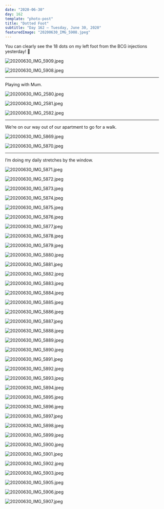 ```yaml
---
date: "2020-06-30"
day: 162
template: "photo-post"
title: "Dotted Foot"
subtitle: "Day 162 – Tuesday, June 30, 2020"
featuredImage: "20200630_IMG_5908.jpeg"
---
```


You can clearly see the 18 dots on my left foot from the BCG injections yesterday! 🦶

![20200630_IMG_5909.jpeg](20200630_IMG_5909.jpeg)

![20200630_IMG_5908.jpeg](20200630_IMG_5908.jpeg)

<hr />

Playing with Mum.

![20200630_IMG_2580.jpeg](20200630_IMG_2580.jpeg)

![20200630_IMG_2581.jpeg](20200630_IMG_2581.jpeg)

![20200630_IMG_2582.jpeg](20200630_IMG_2582.jpeg)

<hr />

We’re on our way out of our apartment to go for a walk.

![20200630_IMG_5869.jpeg](20200630_IMG_5869.jpeg)

![20200630_IMG_5870.jpeg](20200630_IMG_5870.jpeg)

<hr />

I’m doing my daily stretches by the window.

![20200630_IMG_5871.jpeg](20200630_IMG_5871.jpeg)

![20200630_IMG_5872.jpeg](20200630_IMG_5872.jpeg)

![20200630_IMG_5873.jpeg](20200630_IMG_5873.jpeg)

![20200630_IMG_5874.jpeg](20200630_IMG_5874.jpeg)

![20200630_IMG_5875.jpeg](20200630_IMG_5875.jpeg)

![20200630_IMG_5876.jpeg](20200630_IMG_5876.jpeg)

![20200630_IMG_5877.jpeg](20200630_IMG_5877.jpeg)

![20200630_IMG_5878.jpeg](20200630_IMG_5878.jpeg)

![20200630_IMG_5879.jpeg](20200630_IMG_5879.jpeg)

![20200630_IMG_5880.jpeg](20200630_IMG_5880.jpeg)

![20200630_IMG_5881.jpeg](20200630_IMG_5881.jpeg)

![20200630_IMG_5882.jpeg](20200630_IMG_5882.jpeg)

![20200630_IMG_5883.jpeg](20200630_IMG_5883.jpeg)

![20200630_IMG_5884.jpeg](20200630_IMG_5884.jpeg)

![20200630_IMG_5885.jpeg](20200630_IMG_5885.jpeg)

![20200630_IMG_5886.jpeg](20200630_IMG_5886.jpeg)

![20200630_IMG_5887.jpeg](20200630_IMG_5887.jpeg)

![20200630_IMG_5888.jpeg](20200630_IMG_5888.jpeg)

![20200630_IMG_5889.jpeg](20200630_IMG_5889.jpeg)

![20200630_IMG_5890.jpeg](20200630_IMG_5890.jpeg)

![20200630_IMG_5891.jpeg](20200630_IMG_5891.jpeg)

![20200630_IMG_5892.jpeg](20200630_IMG_5892.jpeg)

![20200630_IMG_5893.jpeg](20200630_IMG_5893.jpeg)

![20200630_IMG_5894.jpeg](20200630_IMG_5894.jpeg)

![20200630_IMG_5895.jpeg](20200630_IMG_5895.jpeg)

![20200630_IMG_5896.jpeg](20200630_IMG_5896.jpeg)

![20200630_IMG_5897.jpeg](20200630_IMG_5897.jpeg)

![20200630_IMG_5898.jpeg](20200630_IMG_5898.jpeg)

![20200630_IMG_5899.jpeg](20200630_IMG_5899.jpeg)

![20200630_IMG_5900.jpeg](20200630_IMG_5900.jpeg)

![20200630_IMG_5901.jpeg](20200630_IMG_5901.jpeg)

![20200630_IMG_5902.jpeg](20200630_IMG_5902.jpeg)

![20200630_IMG_5903.jpeg](20200630_IMG_5903.jpeg)

![20200630_IMG_5905.jpeg](20200630_IMG_5905.jpeg)

![20200630_IMG_5906.jpeg](20200630_IMG_5906.jpeg)

![20200630_IMG_5907.jpeg](20200630_IMG_5907.jpeg)
